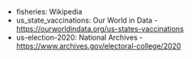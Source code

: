 - fisheries: Wikipedia
- us_state_vaccinations: Our World in Data - https://ourworldindata.org/us-states-vaccinations
- us-election-2020: National Archives - https://www.archives.gov/electoral-college/2020